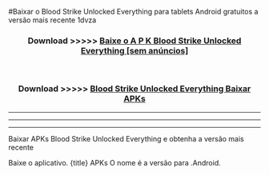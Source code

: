 #Baixar o Blood Strike Unlocked Everything   para tablets Android gratuitos a versão mais recente 1dvza


<div align="center">
<h3>Download >>>>> <a href="https://pt-web.web.app/?pt= Blood Strike Unlocked Everything ">Baixe o A P K Blood Strike Unlocked Everything  [sem anúncios]</a></h3><br>

<h3>Download >>>>> <a href="https://pt-web.web.app/?pt= Blood Strike Unlocked Everything ">Blood Strike Unlocked Everything  Baixar APKs</a></h3>
</div>

----------------------------------------------------------

----------------------------------------------------------

----------------------------------------------------------

Baixar APKs Blood Strike Unlocked Everything  e obtenha a versão mais recente

Baixe o aplicativo. {title} APKs O nome é a versão para .Android.


